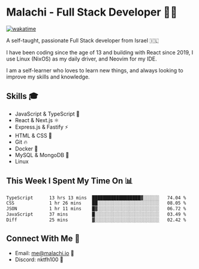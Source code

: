# Malachi - Full Stack Developer 🚀🔥
[![wakatime](https://wakatime.com/badge/user/112ec769-e669-4b78-a46f-cf4343930741.svg)](https://wakatime.com/@112ec769-e669-4b78-a46f-cf4343930741)

A self-taught, passionate Full Stack developer from Israel 🇮🇱

I have been coding since the age of 13 and building with React since 2019, I use Linux (NixOS) as my daily driver, and Neovim for my IDE.

I am a self-learner who loves to learn new things, and always looking to improve my skills and knowledge.

## Skills 🎓
- JavaScript & TypeScript 💎
- React & Next.js ⚛️
- Express.js & Fastify ⚡️
- HTML & CSS 🎨
- Git 🔥
- Docker 🐳
- MySQL & MongoDB 💾
- Linux

## This Week I Spent My Time On 📊
<!--START_SECTION:waka-->

```txt
TypeScript      13 hrs 13 mins  ██████████████████▓░░░░░░   74.04 %
CSS             1 hr 26 mins    ██░░░░░░░░░░░░░░░░░░░░░░░   08.05 %
JSON            1 hr 11 mins    █▓░░░░░░░░░░░░░░░░░░░░░░░   06.72 %
JavaScript      37 mins         █░░░░░░░░░░░░░░░░░░░░░░░░   03.49 %
Diff            25 mins         ▓░░░░░░░░░░░░░░░░░░░░░░░░   02.42 %
```

<!--END_SECTION:waka-->


## Connect With Me 📱
- Email: me@malachi.io 📧
- Discord: nktfh100 👾

